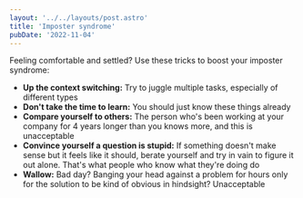 ```yaml
---
layout: '../../layouts/post.astro'
title: 'Imposter syndrome'
pubDate: '2022-11-04'
---
```


Feeling comfortable and settled? Use these tricks to boost your imposter syndrome:

- **Up the context switching:** Try to juggle multiple tasks, especially of different types
- **Don't take the time to learn:** You should just know these things already
- **Compare yourself to others:** The person who's been working at your company for 4 years longer than you knows more, and this is unacceptable
- **Convince yourself a question is stupid:** If something doesn't make sense but it feels like it should, berate yourself and try in vain to figure it out alone. That's what people who know what they're doing do
- **Wallow:** Bad day? Banging your head against a problem for hours only for the solution to be kind of obvious in hindsight? Unacceptable
